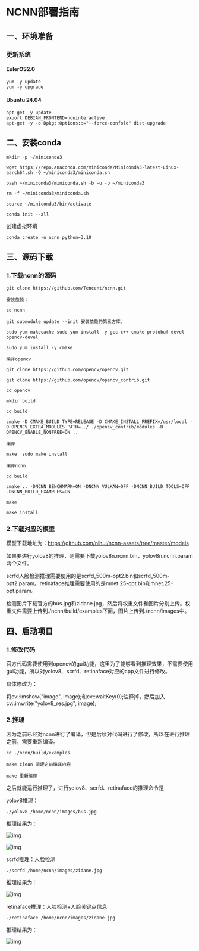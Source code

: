 # NCNN部署指南





## ‌一、环境准备



### 更新系统



#### EulerOS2.0



```
yum -y update  
yum -y upgrade
```



#### Ubuntu 24.04



```
apt-get -y update
export DEBIAN_FRONTEND=noninteractive
apt-get -y -o Dpkg::Options::="--force-confold" dist-upgrade
```



## **二、安装conda**



```
mkdir -p ~/miniconda3

wget https://repo.anaconda.com/miniconda/Miniconda3-latest-Linux-aarch64.sh -O ~/miniconda3/miniconda.sh

bash ~/miniconda3/miniconda.sh -b -u -p ~/miniconda3

rm -f ~/miniconda3/miniconda.sh

source ~/miniconda3/bin/activate

conda init --all
```



创建虚拟环境

```
conda create -n ncnn python=3.10
```

## **三、源码下载**

### **1.下载ncnn的源码**

```
git clone https://github.com/Tencent/ncnn.git

安装依赖：

cd ncnn

git submodule update --init 安装依赖的第三方库。

sudo yum makecache sudo yum install -y gcc-c++ cmake protobuf-devel opencv-devel

sudo yum install -y cmake

编译opencv

git clone https://github.com/opencv/opencv.git

git clone https://github.com/opencv/opencv_contrib.git

cd opencv

mkdir build 

cd build

cmake -D CMAKE_BUILD_TYPE=RELEASE -D CMAKE_INSTALL_PREFIX=/usr/local -D OPENCV_EXTRA_MODULES_PATH=../../opencv_contrib/modules -D OPENCV_ENABLE_NONFREE=ON ..

编译

make  sudo make install

编译ncnn

cd build 

cmake .. -DNCNN_BENCHMARK=ON -DNCNN_VULKAN=OFF -DNCNN_BUILD_TOOLS=OFF -DNCNN_BUILD_EXAMPLES=ON

make

make install
```

 

### **2.下载对应的模型**

模型下载地址为：https://github.com/nihui/ncnn-assets/tree/master/models

如果要进行yolov8的推理，则需要下载yolov8n.ncnn.bin，yolov8n.ncnn.param两个文件。

scrfd人脸检测推理需要使用的是scrfd_500m-opt2.bin和scrfd_500m-opt2.param。retinaface推理需要使用的是mnet.25-opt.bin和mnet.25-opt.param。

检测图片下载官方的bus.jpg和zidane.jpg，然后将权重文件和图片分别上传。权重文件需要上传到./ncnn/build/examples下面，图片上传到./ncnn/images中。

 

## **四、启动项目**

### **1.修改代码**

官方代码需要使用到opencv的gui功能，这里为了能够看到推理效果，不需要使用gui功能，所以对yolov8、scrfd、retinaface对应的cpp文件进行修改。

具体修改为：

将cv::imshow("image", image);和cv::waitKey(0);注释掉，然后加入cv::imwrite("yolov8_res.jpg", image);

### **2.推理**

因为之前已经对ncnn进行了编译，但是后续对代码进行了修改，所以在进行推理之前，需要重新编译。

```
cd ./ncnn/build/examples

make clean 清理之前编译内容

make 重新编译
```

之后就能运行推理了，进行yolov8、scrfd、retinaface的推理命令是

 yolov8推理：

```
./yolov8 /home/ncnn/images/bus.jpg 
```

推理结果为：

![img](images/img_1.png) 

![img](images/img_2.png) 

 scrfd推理：人脸检测

```
./scrfd /home/ncnn/images/zidane.jpg 
```

推理结果为：

![img](images/img_3.png) 

 retinaface推理：人脸检测+人脸关键点信息

```
./retinaface /home/ncnn/images/zidane.jpg  
```

推理结果为：

![img](images/img_4.png) 

